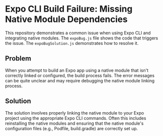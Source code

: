 # Expo CLI Build Failure: Missing Native Module Dependencies

This repository demonstrates a common issue when using Expo CLI and integrating native modules. The `expoBug.js` file shows the code that triggers the issue. The `expoBugSolution.js` demonstrates how to resolve it.

## Problem

When you attempt to build an Expo app using a native module that isn't correctly linked or configured, the build process fails.  The error messages can be quite unclear and may require debugging the native module linking process.

## Solution

The solution involves properly linking the native module to your Expo project using the appropriate Expo CLI commands.  Often this includes reinstalling the native modules and ensuring that the native module's configuration files (e.g., Podfile, build.gradle) are correctly set up.